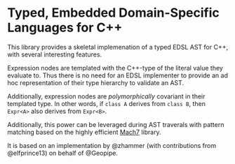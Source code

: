 Typed, Embedded Domain-Specific Languages for C++
=================================================
This library provides a skeletal implemenation of a typed EDSL AST for C++, with several interesting features.

Expression nodes are templated with the C++-type of the literal value they evaluate to.
Thus there is no need for an EDSL implementer to provide an ad hoc representation of their type hierarchy to validate an AST.

Additionally, expression nodes are *polymorphically* covariant in their templated type.
In other words, if `class A` derives from `class B`, then `Expr<A>` also derives from `Expr<B>`.

Additionally, this power can be leveraged during AST traverals with pattern matching based on the highly efficient [Mach7](https://github.com/solodon4/Mach7) library.

It is based on an implementation by @zhammer (with contributions from @elfprince13) on behalf of @Geopipe.
